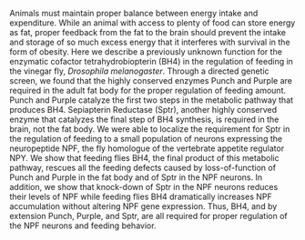 Animals must maintain proper balance between energy intake and expenditure. 
While an animal with access to plenty of food can store energy as fat, proper feedback from the fat to the brain should prevent the intake and storage of so much excess energy that it interferes with survival in the form of obesity. 
Here we describe a previously unknown function for the enzymatic cofactor tetrahydrobiopterin (BH4) in the regulation of feeding in the vinegar fly, *Drosophila melanogaster*. 
Through a directed genetic screen, we found that the highly conserved enzymes Punch and Purple are required in the adult fat body for the proper regulation of feeding amount. 
Punch and Purple catalyze the first two steps in the metabolic pathway that produces BH4. 
Sepiapterin Reductase (Sptr), another highly conserved enzyme that catalyzes the final step of BH4 synthesis, is required in the brain, not the fat body. 
We were able to localize the requirement for Sptr in the regulation of feeding to a small population of neurons expressing the neuropeptide NPF, the fly homologue of the vertebrate appetite regulator NPY. 
We show that feeding flies BH4, the final product of this metabolic pathway, rescues all the feeding defects caused by loss-of-function of Punch and Purple in the fat body and of Sptr in the NPF neurons. 
In addition, we show that knock-down of Sptr in the NPF neurons reduces their levels of NPF while feeding flies BH4 dramatically increases NPF accumulation without altering NPF gene expression. 
Thus, BH4, and by extension Punch, Purple, and Sptr, are all required for proper regulation of the NPF neurons and feeding behavior.